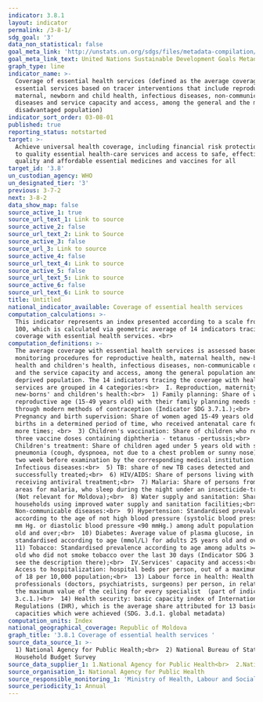 ```yaml
---
indicator: 3.8.1
layout: indicator
permalink: /3-8-1/
sdg_goal: '3'
data_non_statistical: false
goal_meta_link: 'http://unstats.un.org/sdgs/files/metadata-compilation/Metadata-Goal-3.pdf'
goal_meta_link_text: United Nations Sustainable Development Goals Metadata (pdf 865kB)
graph_type: line
indicator_name: >-
  Coverage of essential health services (defined as the average coverage of
  essential services based on tracer interventions that include reproductive,
  maternal, newborn and child health, infectious diseases, non-communicable
  diseases and service capacity and access, among the general and the most
  disadvantaged population)
indicator_sort_order: 03-08-01
published: true
reporting_status: notstarted
target: >-
  Achieve universal health coverage, including financial risk protection, access
  to quality essential health-care services and access to safe, effective,
  quality and affordable essential medicines and vaccines for all
target_id: '3.8'
un_custodian_agency: WHO
un_designated_tier: '3'
previous: 3-7-2
next: 3-8-2
data_show_map: false
source_active_1: true
source_url_text_1: Link to source
source_active_2: false
source_url_text_2: Link to Source
source_active_3: false
source_url_3: Link to source
source_active_4: false
source_url_text_4: Link to source
source_active_5: false
source_url_text_5: Link to source
source_active_6: false
source_url_text_6: Link to source
title: Untitled
national_indicator_available: Coverage of essential health services
computation_calculations: >-
  This indicator represents an index presented according to a scale from 0 to
  100, which is calculated via geometric average of 14 indicators tracing the
  coverage with essential health services. <br>
computation_definitions: >-
  The average coverage with essential health services is assessed based on the
  monitoring procedures for reproductive health, maternal health, new-borns'
  health and children's health, infectious diseases, non-communicable diseases
  and the service capacity and access, among the general population and the most
  deprived population. The 14 indicators tracing the coverage with health
  services are grouped in 4 categories:<br>  I. Reproduction, maternity,
  new-borns' and children's health:<br>  1) Family planning: Share of women of
  reproductive age (15-49 years old) with their family planning needs satisfied
  through modern methods of contraception (Indicator SDG 3.7.1.);<br>  2)
  Pregnancy and birth supervision: Share of women aged 15-49 years old with live
  births in a determined period of time, who received antenatal care four or
  more times; <br>  3) Children's vaccination: Share of children who received
  three vaccine doses containing diphtheria - tetanus -pertussis;<br>  4)
  Children's treatment: Share of children aged under 5 years old with suspected
  pneumonia (cough, dyspnoea, not due to a chest problem or sunny nose) during
  two week before examination by the corresponding medical institution.<br>  II.
  Infectious diseases:<br>  5) TB: share of new TB cases detected and
  successfully treated;<br>  6) HIV/AIDS: Share of persons living with HIV
  receiving antiviral treatment;<br>  7) Malaria: Share of persons from endemic
  areas for malaria, who sleep during the night under an insecticide-treated net
  (Not relevant for Moldova);<br>  8) Water supply and sanitation: Share of
  households using improved water supply and sanitation facilities;<br>  III.
  Non-communicable diseases:<br>  9) Hypertension: Standardised prevalence
  according to the age of not high blood pressure (systolic blood pressure <140
  mm Hg. or diastolic blood pressure <90 mmHg.) among adult population 18 years
  old and over;<br>  10) Diabetes: Average value of plasma glucose, in fasting,
  standardised according to age (mmol/L) for adults 25 years old and over;<br> 
  11) Tobacco: Standardised prevalence according to age among adults >=15 years
  old who did not smoke tobacco over the last 30 days (Indicator SDG 3.a.1. -
  see the description there);<br>  IV.Services' capacity and access:<br>  12.
  Access to hospitalization: hospital beds per person, out of a maximum ceiling
  of 18 per 10,000 population;<br>  13) Labour force in health: Health
  professionals (doctors, psychiatrists, surgeons) per person, in relation to
  the maximum value of the ceiling for every specialist  (part of indicator SDG
  3.c.1.)<br>  14) Health security: basic capacity index of International Health
  Regulations (IHR), which is the average share attributed for 13 basic
  capacities which were achieved (SDG. 3.d.1. global metadata)
computation_units: Index
national_geographical_coverage: Republic of Moldova
graph_title: '3.8.1 Coverage of essential health services '
source_data_source_1: >-
  1) National Agency for Public Health;<br>  2) National Bureau of Statistics,
  Household Budget Survey
source_data_supplier_1: 1.National Agency for Public Health<br>  2.National Bureau of Statistics
source_organisation_1: National Agency for Public Health
source_responsible_monitoring_1: 'Ministry of Health, Labour and Social Protection'
source_periodicity_1: Annual
---
```

